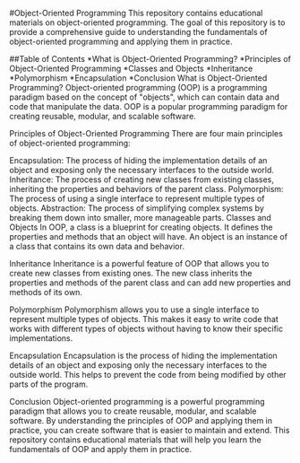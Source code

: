 #Object-Oriented Programming
This repository contains educational materials on object-oriented programming. The goal of this repository is to provide a comprehensive guide to understanding the fundamentals of object-oriented programming and applying them in practice.

##Table of Contents
*What is Object-Oriented Programming?
*Principles of Object-Oriented Programming
*Classes and Objects
*Inheritance
*Polymorphism
*Encapsulation
*Conclusion
What is Object-Oriented Programming?
Object-oriented programming (OOP) is a programming paradigm based on the concept of "objects", which can contain data and code that manipulate the data. OOP is a popular programming paradigm for creating reusable, modular, and scalable software.

Principles of Object-Oriented Programming
There are four main principles of object-oriented programming:

Encapsulation: The process of hiding the implementation details of an object and exposing only the necessary interfaces to the outside world.
Inheritance: The process of creating new classes from existing classes, inheriting the properties and behaviors of the parent class.
Polymorphism: The process of using a single interface to represent multiple types of objects.
Abstraction: The process of simplifying complex systems by breaking them down into smaller, more manageable parts.
Classes and Objects
In OOP, a class is a blueprint for creating objects. It defines the properties and methods that an object will have. An object is an instance of a class that contains its own data and behavior.

Inheritance
Inheritance is a powerful feature of OOP that allows you to create new classes from existing ones. The new class inherits the properties and methods of the parent class and can add new properties and methods of its own.

Polymorphism
Polymorphism allows you to use a single interface to represent multiple types of objects. This makes it easy to write code that works with different types of objects without having to know their specific implementations.

Encapsulation
Encapsulation is the process of hiding the implementation details of an object and exposing only the necessary interfaces to the outside world. This helps to prevent the code from being modified by other parts of the program.

Conclusion
Object-oriented programming is a powerful programming paradigm that allows you to create reusable, modular, and scalable software. By understanding the principles of OOP and applying them in practice, you can create software that is easier to maintain and extend. This repository contains educational materials that will help you learn the fundamentals of OOP and apply them in practice.
